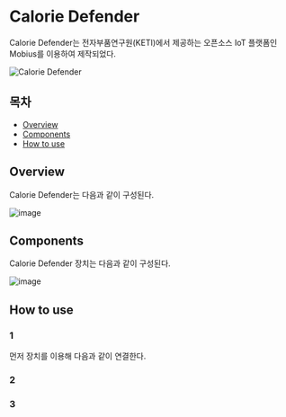 # Calorie Defender
Calorie Defender는 전자부품연구원(KETI)에서 제공하는 오픈소스 IoT 플랫폼인 Mobius를 이용하여 제작되었다.

![Calorie Defender](https://github.com/awakening95/etc/blob/master/Calorie%20Defender/Calorie%20Defender.gif?raw=true)

## 목차

- [Overview](#overview)
- [Components](#components)
- [How to use](#howtouse)

## Overview
Calorie Defender는 다음과 같이 구성된다.

![image](https://user-images.githubusercontent.com/39123255/50624038-64dc9c00-0f5f-11e9-9bec-fb0fc9973c60.png) 

## Components
Calorie Defender 장치는 다음과 같이 구성된다.

![image](https://user-images.githubusercontent.com/39123255/50624021-2d6def80-0f5f-11e9-9d7b-9160350e39ab.png)

## How to use
### 1
먼저 장치를 이용해 다음과 같이 연결한다.

### 2


### 3
